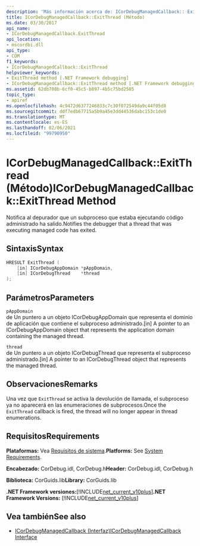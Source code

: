 ```yaml
---
description: 'Más información acerca de: ICorDebugManagedCallback:: ExitThread (método)'
title: ICorDebugManagedCallback::ExitThread (Método)
ms.date: 03/30/2017
api_name:
- ICorDebugManagedCallback.ExitThread
api_location:
- mscordbi.dll
api_type:
- COM
f1_keywords:
- ICorDebugManagedCallback::ExitThread
helpviewer_keywords:
- ExitThread method [.NET Framework debugging]
- ICorDebugManagedCallback::ExitThread method [.NET Framework debugging]
ms.assetid: 62db708b-6cf0-45c5-b897-4b5c75bd2505
topic_type:
- apiref
ms.openlocfilehash: 4c9472d6377246833c7c30f072549da9c44f05d8
ms.sourcegitcommit: ddf7edb67715a5b9a45e3dd44536dabc153c1de0
ms.translationtype: MT
ms.contentlocale: es-ES
ms.lasthandoff: 02/06/2021
ms.locfileid: "99790950"
---
```

# <a name="icordebugmanagedcallbackexitthread-method"></a><span data-ttu-id="87710-103">ICorDebugManagedCallback::ExitThread (Método)</span><span class="sxs-lookup"><span data-stu-id="87710-103">ICorDebugManagedCallback::ExitThread Method</span></span>

<span data-ttu-id="87710-104">Notifica al depurador que un subproceso que estaba ejecutando código administrado ha salido.</span><span class="sxs-lookup"><span data-stu-id="87710-104">Notifies the debugger that a thread that was executing managed code has exited.</span></span>  
  
## <a name="syntax"></a><span data-ttu-id="87710-105">Sintaxis</span><span class="sxs-lookup"><span data-stu-id="87710-105">Syntax</span></span>  
  
```cpp  
HRESULT ExitThread (  
    [in] ICorDebugAppDomain *pAppDomain,  
    [in] ICorDebugThread    *thread  
);  
```  
  
## <a name="parameters"></a><span data-ttu-id="87710-106">Parámetros</span><span class="sxs-lookup"><span data-stu-id="87710-106">Parameters</span></span>  

 `pAppDomain`  
 <span data-ttu-id="87710-107">de Un puntero a un objeto ICorDebugAppDomain que representa el dominio de aplicación que contiene el subproceso administrado.</span><span class="sxs-lookup"><span data-stu-id="87710-107">[in] A pointer to an ICorDebugAppDomain object that represents the application domain containing the managed thread.</span></span>  
  
 `thread`  
 <span data-ttu-id="87710-108">de Un puntero a un objeto ICorDebugThread que representa el subproceso administrado.</span><span class="sxs-lookup"><span data-stu-id="87710-108">[in] A pointer to an ICorDebugThread object that represents the managed thread.</span></span>  
  
## <a name="remarks"></a><span data-ttu-id="87710-109">Observaciones</span><span class="sxs-lookup"><span data-stu-id="87710-109">Remarks</span></span>  

 <span data-ttu-id="87710-110">Una vez que `ExitThread` se activa la devolución de llamada, el subproceso ya no aparecerá en las enumeraciones de subprocesos.</span><span class="sxs-lookup"><span data-stu-id="87710-110">Once the `ExitThread` callback is fired, the thread will no longer appear in thread enumerations.</span></span>  
  
## <a name="requirements"></a><span data-ttu-id="87710-111">Requisitos</span><span class="sxs-lookup"><span data-stu-id="87710-111">Requirements</span></span>  

 <span data-ttu-id="87710-112">**Plataformas:** Vea [Requisitos de sistema](../../get-started/system-requirements.md).</span><span class="sxs-lookup"><span data-stu-id="87710-112">**Platforms:** See [System Requirements](../../get-started/system-requirements.md).</span></span>  
  
 <span data-ttu-id="87710-113">**Encabezado:** CorDebug.idl, CorDebug.h</span><span class="sxs-lookup"><span data-stu-id="87710-113">**Header:** CorDebug.idl, CorDebug.h</span></span>  
  
 <span data-ttu-id="87710-114">**Biblioteca:** CorGuids.lib</span><span class="sxs-lookup"><span data-stu-id="87710-114">**Library:** CorGuids.lib</span></span>  
  
 <span data-ttu-id="87710-115">**.NET Framework versiones:**[!INCLUDE[net_current_v10plus](../../../../includes/net-current-v10plus-md.md)]</span><span class="sxs-lookup"><span data-stu-id="87710-115">**.NET Framework Versions:** [!INCLUDE[net_current_v10plus](../../../../includes/net-current-v10plus-md.md)]</span></span>  
  
## <a name="see-also"></a><span data-ttu-id="87710-116">Vea también</span><span class="sxs-lookup"><span data-stu-id="87710-116">See also</span></span>

- [<span data-ttu-id="87710-117">ICorDebugManagedCallback (Interfaz)</span><span class="sxs-lookup"><span data-stu-id="87710-117">ICorDebugManagedCallback Interface</span></span>](icordebugmanagedcallback-interface.md)
